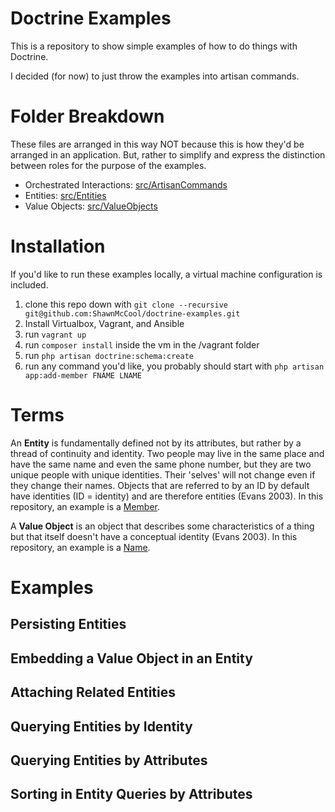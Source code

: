 Doctrine Examples
=================
This is a repository to show simple examples of how to do things with Doctrine.

I decided (for now) to just throw the examples into artisan commands.

# Folder Breakdown

These files are arranged in this way NOT because this is how they'd be arranged in an application. But, rather to simplify and express the distinction between roles for the purpose of the examples.

- Orchestrated Interactions: [src/ArtisanCommands](src/ArtisanCommands)
- Entities: [src/Entities](src/Entities)
- Value Objects: [src/ValueObjects](src/ValueObjects)

# Installation

If you'd like to run these examples locally, a virtual machine configuration is included.

1. clone this repo down with `git clone --recursive git@github.com:ShawnMcCool/doctrine-examples.git`
2. Install Virtualbox, Vagrant, and Ansible
3. run `vagrant up`
4. run `composer install` inside the vm in the /vagrant folder
5. run `php artisan doctrine:schema:create`
6. run any command you'd like, you probably should start with `php artisan app:add-member FNAME LNAME`

# Terms

An **Entity** is fundamentally defined not by its attributes, but rather by a thread of continuity and identity. Two people may live in the same place and have the same name and even the same phone number, but they are two unique people with unique identities. Their 'selves' will not change even if they change their names. Objects that are referred to by an ID by default have identities (ID = identity) and are therefore entities (Evans 2003). In this repository, an example is a [Member](src/Entities/Member.php).

A **Value Object** is an object that describes some characteristics of a thing but that itself doesn't have a conceptual identity (Evans 2003). In this repository, an example is a [Name](src/ValueObjects/Name.php).

# Examples

## Persisting Entities

## Embedding a Value Object in an Entity

## Attaching Related Entities

## Querying Entities by Identity

## Querying Entities by Attributes

## Sorting in Entity Queries by Attributes

